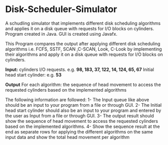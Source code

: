 # Disk-Scheduler-Simulator
A schudling simulator that implements different disk scheduling algorithms and applies it on a disk queue with requests for I/O blocks on cylinders.
Program created in Java. GUI is created using Javafx.

This Program compares the output after applying different disk scheduling algorithms
i.e. FCFS, SSTF, SCAN ,C-SCAN, Look, C-Look by implementing their algorithms and apply it on a disk queue with requests for I/O blocks
on cylinders.

<b>Input:</b> 
cylinders I/O requests.
e.g. <b>98, 183, 37, 122, 14, 124, 65, 67</b>
Initial head start cylinder: e.g. <b>53</b>

<b>Output</b>
For each algorithm: the sequence of head movement to access the requested
cylinders based on the implemented algorithms

The following information are followed:
1- The Input queue like above should be an input to your program from a file or through GUI.
2- The Initial head start cylinder should also be an input to your program and entered by
the user as Input from a file or through GUI.
3- The output result should show the sequence of head movement to access the requested
cylinders based on the implemented algorithms.
4- Show the sequence result at the end as separate rows for applying the different
algorithms on the same input data and show the total head movement per algorithm
